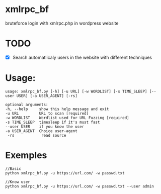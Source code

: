 # xmlrpc_bf

bruteforce login with xmlrpc.php in wordpress website

# TODO
- [x] Search automatlicaly users in the website with different techniques

# Usage:

>

    usage: xmlrpc_bf.py [-h] [-u URL] [-w WORDLIST] [-s TIME_SLEEP] [--user USER] [-a USER_AGENT] [-rs]

    optional arguments:
    -h, --help     show this help message and exit   
    -u URL         URL to scan [required]    
    -w WORDLIST    Wordlist used for URL Fuzzing [required]    
    -s TIME_SLEEP  timesleep if it's must fast   
    --user USER    if you know the user   
    -a USER_AGENT  Choice user-agent  
     -rs            read source   
>

# Exemples

>

    //Basic
    python xmlrpc_bf.py -u https://url.com/ -w passwd.txt
    
    //Know user
    python xmlrpc_bf.py -u https://url.com/ -w passwd.txt --user admin
    
>
